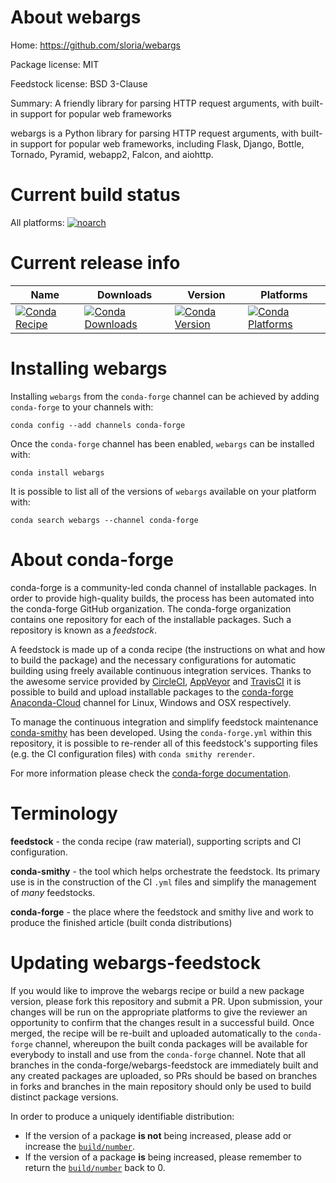 About webargs
=============

Home: https://github.com/sloria/webargs

Package license: MIT

Feedstock license: BSD 3-Clause

Summary: A friendly library for parsing HTTP request arguments, with built-in support for popular web frameworks

webargs is a Python library for parsing HTTP request arguments, with
built-in support for popular web frameworks, including Flask, Django,
Bottle, Tornado, Pyramid, webapp2, Falcon, and aiohttp.


Current build status
====================

All platforms:
[![noarch](https://img.shields.io/circleci/project/github/conda-forge/webargs-feedstock/master.svg?label=noarch)](https://circleci.com/gh/conda-forge/webargs-feedstock)

Current release info
====================

| Name | Downloads | Version | Platforms |
| --- | --- | --- | --- |
| [![Conda Recipe](https://img.shields.io/badge/recipe-webargs-green.svg)](https://anaconda.org/conda-forge/webargs) | [![Conda Downloads](https://img.shields.io/conda/dn/conda-forge/webargs.svg)](https://anaconda.org/conda-forge/webargs) | [![Conda Version](https://img.shields.io/conda/vn/conda-forge/webargs.svg)](https://anaconda.org/conda-forge/webargs) | [![Conda Platforms](https://img.shields.io/conda/pn/conda-forge/webargs.svg)](https://anaconda.org/conda-forge/webargs) |

Installing webargs
==================

Installing `webargs` from the `conda-forge` channel can be achieved by adding `conda-forge` to your channels with:

```
conda config --add channels conda-forge
```

Once the `conda-forge` channel has been enabled, `webargs` can be installed with:

```
conda install webargs
```

It is possible to list all of the versions of `webargs` available on your platform with:

```
conda search webargs --channel conda-forge
```


About conda-forge
=================

conda-forge is a community-led conda channel of installable packages.
In order to provide high-quality builds, the process has been automated into the
conda-forge GitHub organization. The conda-forge organization contains one repository
for each of the installable packages. Such a repository is known as a *feedstock*.

A feedstock is made up of a conda recipe (the instructions on what and how to build
the package) and the necessary configurations for automatic building using freely
available continuous integration services. Thanks to the awesome service provided by
[CircleCI](https://circleci.com/), [AppVeyor](http://www.appveyor.com/)
and [TravisCI](https://travis-ci.org/) it is possible to build and upload installable
packages to the [conda-forge](https://anaconda.org/conda-forge)
[Anaconda-Cloud](http://docs.anaconda.org/) channel for Linux, Windows and OSX respectively.

To manage the continuous integration and simplify feedstock maintenance
[conda-smithy](http://github.com/conda-forge/conda-smithy) has been developed.
Using the ``conda-forge.yml`` within this repository, it is possible to re-render all of
this feedstock's supporting files (e.g. the CI configuration files) with ``conda smithy rerender``.

For more information please check the [conda-forge documentation](https://conda-forge.org/docs/).

Terminology
===========

**feedstock** - the conda recipe (raw material), supporting scripts and CI configuration.

**conda-smithy** - the tool which helps orchestrate the feedstock.
                   Its primary use is in the construction of the CI ``.yml`` files
                   and simplify the management of *many* feedstocks.

**conda-forge** - the place where the feedstock and smithy live and work to
                  produce the finished article (built conda distributions)


Updating webargs-feedstock
==========================

If you would like to improve the webargs recipe or build a new
package version, please fork this repository and submit a PR. Upon submission,
your changes will be run on the appropriate platforms to give the reviewer an
opportunity to confirm that the changes result in a successful build. Once
merged, the recipe will be re-built and uploaded automatically to the
`conda-forge` channel, whereupon the built conda packages will be available for
everybody to install and use from the `conda-forge` channel.
Note that all branches in the conda-forge/webargs-feedstock are
immediately built and any created packages are uploaded, so PRs should be based
on branches in forks and branches in the main repository should only be used to
build distinct package versions.

In order to produce a uniquely identifiable distribution:
 * If the version of a package **is not** being increased, please add or increase
   the [``build/number``](http://conda.pydata.org/docs/building/meta-yaml.html#build-number-and-string).
 * If the version of a package **is** being increased, please remember to return
   the [``build/number``](http://conda.pydata.org/docs/building/meta-yaml.html#build-number-and-string)
   back to 0.